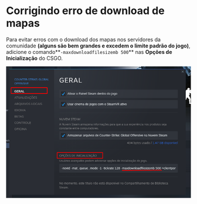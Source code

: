 # Corrigindo erro de download de mapas

Para evitar erros com o download dos mapas nos servidores da comunidade **\(alguns são bem grandes e excedem o limite padrão do jogo\)**, adicione o comando**`-maxdownloadfilesizemb 500`** nas **Opções de Inicialização** do CSGO.

![](../.gitbook/assets/image%20%2820%29.png)

